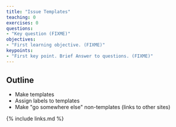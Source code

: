 ```yaml
---
title: "Issue Templates"
teaching: 0
exercises: 0
questions:
- "Key question (FIXME)"
objectives:
- "First learning objective. (FIXME)"
keypoints:
- "First key point. Brief Answer to questions. (FIXME)"
---
```


## Outline

- Make templates
- Assign labels to templates
- Make "go somewhere else" non-templates (links to other sites)

{% include links.md %}


